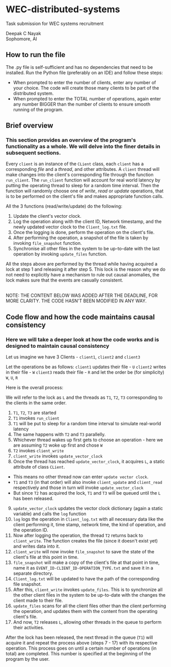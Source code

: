 # WEC-distributed-systems
Task submission for WEC systems recruitment

Deepak C Nayak <br>
Sophomore, AI

## How to run the file
The .py file is self-sufficient and has no dependencies that need to be installed.
Run the Python file (preferably on an IDE) and follow these steps:
- When prompted to enter the number of clients, enter any number of your choice. The code will create those many clients to be part of the distributed system.
- When prompted to enter the TOTAL number of operations, again enter any number BIGGER than the number of clients to ensure smooth running of the program.

## Brief overview 
### This section provides an overview of the program's functionality as a whole. We will delve into the finer details in subsequent sections.

Every `client` is an instance of the `CLient` class, each `client` has a corresponding _file_ and a _thread_, and other attributes.
A `client` thread will make changes into the client's corresponding file through the function `run_client`.
The `run_client` function will account for real world latency by putting the operating thread to sleep for a random time interval.
Then the function will randomly choose one of _write_, _read_ or _update_ operations, that is to be performed on the client's file and makes appropriate function calls.

All the 3 functions (read/write/update) do the following:
1. Update the client's vector clock.
2. Log the operation along with the client ID, Network timestamp, and the newly updated vector clock to the `Client_log.txt` file.
3. Once the logging is done, perform the operation on the client's file.
4. After performing the operation, a snapshot of the file is taken by invoking `file_snapshot` function.
5. Synchronise all other files in the system to be up-to-date with the last operation by invoking `update_files` function.

All the steps above are performed by the thread while having acquired a lock at step 1 and releasing it after step 5.
This lock is the reason why we do not need to explicitly have a mechanism to rule out causal anomalies, the lock makes sure that the events are casually consistent.

<br>
NOTE: THE CONTENT BELOW WAS ADDED AFTER THE DEADLINE, FOR MORE CLARITY. THE CODE HASN'T BEEN MODIFIED IN ANY WAY.
<br>


## Code flow and how the code maintains causal consistency
### Here we will take a deeper look at how the code works and is designed to maintain causal consistency

Let us imagine we have 3 Clients - `client1`, `client2` and `client3`

Let the operations be as follows:
`client1` updates their file - `U`
`client2` writes in their file - `W`
`client3` reads their file - `R`
and let the order be (for simplicity) `W`, `U`, `R`

Here is the overall process:

We will refer to the lock as `L` and the threads as `T1`, `T2`, `T3` corresponding to the clients in the same order.

1. `T1`, `T2`, `T3` are started
2. `T1` invokes `run_client`
3. `T1` will be put to sleep for a random time interval to simulate real-world latency
4. The same happens with `T2` and `T3` parallelly.
5. Whichever thread wakes up first gets to choose an operation - here we are assuming `T2` woke up first and chose `W`
6. `T2` invokes `client_write`
7. `client_write` invokes `update_vector_clock`
8. Once the thread has reached `update_vector_clock`, it acquires `L`, a static attribute of class `CLient`.
  - This means no other thread now can enter `update vector clock`.
  - `T1` and `T3` (in that order) will also invoke `client_update` and `client_read` respectively and those in turn will invoke `update_vector_clock`
  - But since `T2` has acquired the lock, `T1` and `T3` will be queued until the `L` has been released.

9. `update_vector_clock` updates the vector clock dictionary (again a static variable) and calls the `log` function
10. `log` logs the operation in `Client_log.txt` with all necessary data like the client performing it, time stamp, network time, the kind of operation, and the operation ID.
11.  Now after logging the operation, the thread `T2` returns back to `client_write`. The function creates the file (since it doesn't exist yet) and writes data into it.
12.  `client_write` will now invoke `file_snapshot` to save the state of the client's file at this point in time.
13.  `file_snapshot` will make a copy of the client's file at that point in time, name it as `EVENT_ID-CLIENT_ID-OPERATION_TYPE.txt` and save it in a separate directory.
14.  `Client_log.txt` will be updated to have the path of the corresponding file snapshot.
15.  After this, `client_write` invokes `update_files`. This is to synchronize all the other client files in the system to be up-to-date with the changes the client made to their file.
16.  `update_files` scans for all the client files other than the client performing the operation, and updates them with the content from the operating client's file.
17.  And now, `T2` releases `L`, allowing other threads in the queue to perform their activities. 

After the lock has been released, the next thread in the queue (`T1`) will acquire it and repeat the process above (steps 7 - 17) with its respective operation.
This process goes on until a certain number of operations (in total) are completed. This number is specified at the beginning of the program by the user.

   

